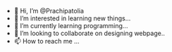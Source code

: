 - 👋 Hi, I’m @Prachipatolia
- 👀 I’m interested in learning new things...
- 🌱 I’m currently learning programming...
- 💞️ I’m looking to collaborate on designing webpage..
- 📫 How to reach me ...

<!---
Prachipatolia/Prachipatolia is a ✨ special ✨ repository because its `README.md` (this file) appears on your GitHub profile.
You can click the Preview link to take a look at your changes.
--->
